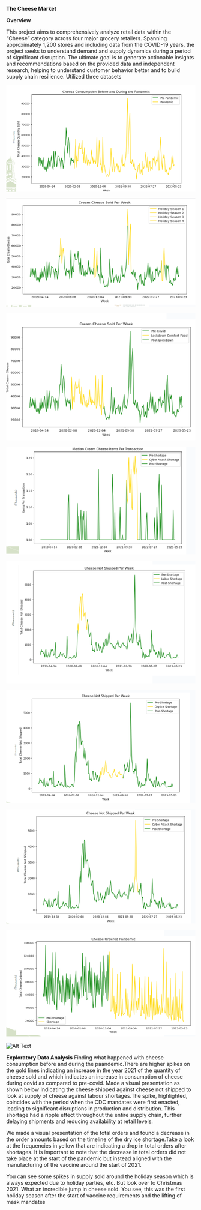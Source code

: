 **The Cheese Market**

**Overview**

This project aims to comprehensively analyze retail data within the “Cheese” category across four major grocery retailers. Spanning approximately 1,200 stores and including data from the COVID-19 years, the project seeks to understand demand and supply dynamics during a period of significant disruption. The ultimate goal is to generate actionable insights and recommendations based on the provided data and independent research, helping to understand customer behavior better and to build supply chain resilience. Utilized three datasets 


![Alt Text](https://github.com/Thokozile23/William-and-Mary-Portfolio/blob/8f4e89bc82b1d375b452aa276ccc705c8a89edc6/CTBA%20Project/pic1.png)



![Alt Text](https://github.com/Thokozile23/William-and-Mary-Portfolio/blob/4aa6579a4ebe2dab3475a61ee8f8e3b2977fdbcb/CTBA%20Project/pic8.png)




![Alt Text](https://github.com/Thokozile23/William-and-Mary-Portfolio/blob/bbf945046f37a24d22ae878718d35faf130a55c8/CTBA%20Project/pic7.png)


![Alt Text](https://github.com/Thokozile23/William-and-Mary-Portfolio/blob/cbfe274631ee37149216375b5d1eab42868ea689/CTBA%20Project/pic9.png)


![Alt Text](https://github.com/Thokozile23/William-and-Mary-Portfolio/blob/f1848033baaafc24239ce89bd7aa8c065507c780/CTBA%20Project/photo1.png)

![Alt Text](https://github.com/Thokozile23/William-and-Mary-Portfolio/blob/b44fb986f7f7a86aea399199ed94073c600fd5b5/CTBA%20Project/photo2.png)

![Alt Text](https://github.com/Thokozile23/William-and-Mary-Portfolio/blob/917fb5e376907fe4ce7e16df74795aa4126b8134/CTBA%20Project/photo3.png)

![Alt Text](https://github.com/Thokozile23/William-and-Mary-Portfolio/blob/44718d69ccc54b9ed4b6f365ae71e11ee3ddb73a/CTBA%20Project/photo4.png)

![Alt Text](path/to/image.png)


**Exploratory Data Analysis**
Finding what happened with cheese consumption before and during the paandemic.There are higher spikes on the gold lines indicating an increase in the year 2021 of  the quantity of cheese sold and which indicates an increase in consumption of cheese during covid as compared to pre-covid.
Made a visual presentation as shown below Indicating the cheese shipped against cheese not shipped to look at supply of cheese against labour shortages.The spike, highlighted, coincides with the period when the CDC mandates were first enacted, leading to significant disruptions in production and distribution. This shortage had a ripple effect throughout the entire supply chain, further delaying shipments and reducing availability at retail levels.


We made a visual presentation of the total orders and found a decrease in the order amounts based on the timeline of the dry ice shortage.Take a look at  the frequencies in yellow that are  indicating a drop in total orders after shortages. It is important to note that the decrease in total orders did  not take place at the start of the pandemic but instead aligned with the manufacturing of the vaccine around the start of 2021.

You can see some spikes in supply sold around the holiday season which is always expected due to holiday parties, etc.
But look over to Christmas 2021. What an incredible jump in cheese sold. You see, this was the first holiday season after the start of vaccine requirements and the lifting of mask mandates

